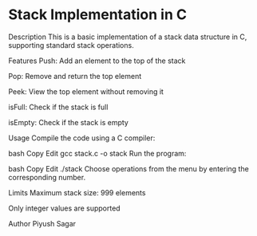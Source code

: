 # Stack Implementation in C

Description
This is a basic implementation of a stack data structure in C, supporting standard stack operations.

Features
Push: Add an element to the top of the stack

Pop: Remove and return the top element

Peek: View the top element without removing it

isFull: Check if the stack is full

isEmpty: Check if the stack is empty

Usage
Compile the code using a C compiler:

bash
Copy
Edit
gcc stack.c -o stack
Run the program:

bash
Copy
Edit
./stack
Choose operations from the menu by entering the corresponding number.

Limits
Maximum stack size: 999 elements

Only integer values are supported

Author
Piyush Sagar
